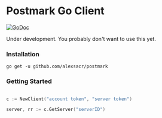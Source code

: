 # Postmark Go Client

[![GoDoc](https://godoc.org/https://github.com/alexsacr/postmark?status.svg)](https://godoc.org/github.com/alexsacr/postmark)

Under development.  You probably don't want to use this yet.

### Installation

    go get -u github.com/alexsacr/postmark

### Getting Started

```go

c := NewClient("account token", "server token")

server, rr := c.GetServer("serverID")
```
